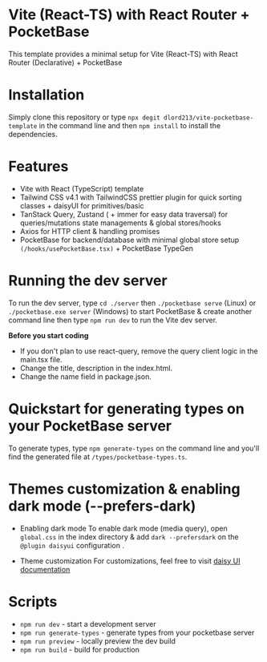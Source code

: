 # Vite (React-TS) with React Router + PocketBase

This template provides a minimal setup for Vite (React-TS) with React Router (Declarative) + PocketBase

# Installation

Simply clone this repository or type `npx degit dlord213/vite-pocketbase-template` in the command line and then `npm install` to install the dependencies.

# Features

- Vite with React (TypeScript) template
- Tailwind CSS v4.1 with TailwindCSS prettier plugin for quick sorting classes + daisyUI for primitives/basic
- TanStack Query, Zustand ( + immer for easy data traversal) for queries/mutations state managements & global stores/hooks
- Axios for HTTP client & handling promises
- PocketBase for backend/database with minimal global store setup `(/hooks/usePocketBase.tsx)` + PocketBase TypeGen

# Running the dev server

To run the dev server, type `cd ./server` then `./pocketbase serve` (Linux) or `./pocketbase.exe server` (Windows) to start PocketBase & create another command line then type `npm run dev` to run the Vite dev server.

**Before you start coding**

- If you don't plan to use react-query, remove the query client logic in the main.tsx file.
- Change the title, description in the index.html.
- Change the name field in package.json.

# Quickstart for generating types on your PocketBase server

To generate types, type `npm generate-types` on the command line and you'll find the generated file at `/types/pocketbase-types.ts`.

# Themes customization & enabling dark mode (--prefers-dark)

- Enabling dark mode
  To enable dark mode (media query), open `global.css` in the index directory & add `dark --prefersdark` on the `@plugin daisyui` configuration
  .

- Theme customization
  For customizations, feel free to visit [daisy UI documentation](https://daisyui.com/docs/config/)

# Scripts

- `npm run dev` - start a development server
- `npm run generate-types` - generate types from your pocketbase server
- `npm run preview` - locally preview the dev build
- `npm run build` - build for production

